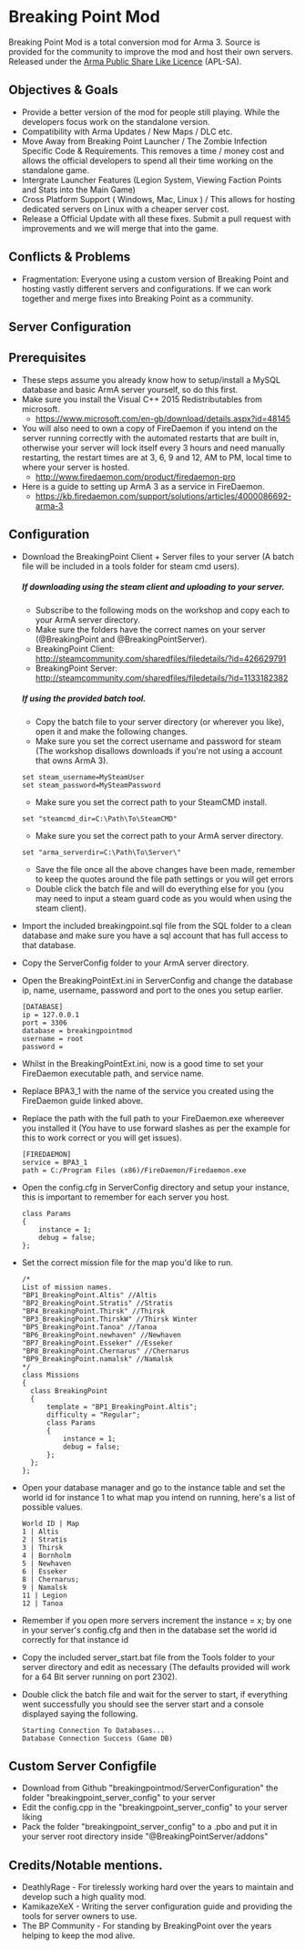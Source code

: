 # Breaking Point Mod

Breaking Point Mod is a total conversion mod for Arma 3. Source is provided for the community to improve the mod and host their own servers. Released under the [Arma Public Share Like Licence](https://www.bistudio.com/community/licenses/arma-public-license-share-alike) (APL-SA).

## Objectives & Goals

* Provide a better version of the mod for people still playing. While the developers focus work on the standalone version.
* Compatibility with Arma  Updates / New Maps / DLC etc.
* Move Away from Breaking Point Launcher / The Zombie Infection Specific Code & Requirements. This removes a time / money cost and allows the official developers to spend all their time working on the standalone game.
* Intergrate Launcher Features (Legion System, Viewing Faction Points and Stats into the Main Game)
* Cross Platform Support ( Windows, Mac, Linux ) / This allows for hosting dedicated servers on Linux with a cheaper server cost.
* Release a Official Update with all these fixes. Submit a pull request with improvements and we will merge that into the game.

## Conflicts & Problems

* Fragmentation: Everyone using a custom version of Breaking Point and hosting vastly different servers and configurations. If we can work together and merge fixes into Breaking Point as a community.

## Server Configuration
## Prerequisites

* These steps assume you already know how to setup/install a MySQL database and basic ArmA server yourself, so do this first.
* Make sure you install the Visual C++ 2015 Redistributables from microsoft.
	* https://www.microsoft.com/en-gb/download/details.aspx?id=48145
* You will also need to own a copy of FireDaemon if you intend on the server running correctly with the automated restarts that are built in, otherwise your server will lock itself every 3 hours and need manually restarting, the restart times are at 3, 6, 9 and 12, AM to PM, local time to where your server is hosted.
	* http://www.firedaemon.com/product/firedaemon-pro
* Here is a guide to setting up ArmA 3 as a service in FireDaemon.
	* https://kb.firedaemon.com/support/solutions/articles/4000086692-arma-3

## Configuration

* Download the BreakingPoint Client + Server files to your server (A batch file will be included in a tools folder for steam cmd users).
	##### If downloading using the steam client and uploading to your server.
	* Subscribe to the following mods on the workshop and copy each to your ArmA server directory.
	* Make sure the folders have the correct names on your server (@BreakingPoint and @BreakingPointServer).
	* BreakingPoint Client: http://steamcommunity.com/sharedfiles/filedetails/?id=426629791
	* BreakingPoint Server: http://steamcommunity.com/sharedfiles/filedetails/?id=1133182382

	##### If using the provided batch tool.
	* Copy the batch file to your server directory (or wherever you like), open it and make the following changes.
	* Make sure you set the correct username and password for steam (The workshop disallows downloads if you're not using a account that owns ArmA 3).
	```
	set steam_username=MySteamUser
	set steam_password=MySteamPassword
	```
	* Make sure you set the correct path to your SteamCMD install.
	```
	set "steamcmd_dir=C:\Path\To\SteamCMD"
	```
	* Make sure you set the correct path to your ArmA server directory.
	```
	set "arma_serverdir=C:\Path\To\Server\"
	```
	* Save the file once all the above changes have been made, remember to keep the quotes around the file path settings or you will get errors
	* Double click the batch file and will do everything else for you (you may need to input a steam guard code as you would when using the steam client).

* Import the included breakingpoint.sql file from the SQL folder to a clean database and make sure you have a sql account that has full access to that database.
* Copy the ServerConfig folder to your ArmA server directory.
* Open the BreakingPointExt.ini in ServerConfig and change the database ip, name, username, password and port to the ones you setup earlier.
	```
	[DATABASE]
	ip = 127.0.0.1
	port = 3306
	database = breakingpointmod
	username = root
	password =
	```
* Whilst in the BreakingPointExt.ini, now is a good time to set your FireDaemon executable path, and service name.
* Replace BPA3_1 with the name of the service you created using the FireDaemon guide linked above.
* Replace the path with the full path to your FireDaemon.exe whereever you installed it (You have to use forward slashes as per the example for this to work correct or you will get issues).
	```
	[FIREDAEMON]
	service = BPA3_1
	path = C:/Program Files (x86)/FireDaemon/Firedaemon.exe
	```
* Open the config.cfg in ServerConfig directory and setup your instance, this is important to remember for each server you host.
	```
	class Params
	{
		instance = 1;
		debug = false;
	};
	```
* Set the correct mission file for the map you'd like to run.
	```
	/*
	List of mission names.
	"BP1_BreakingPoint.Altis" //Altis
	"BP2_BreakingPoint.Stratis" //Stratis
	"BP4_BreakingPoint.Thirsk" //Thirsk
	"BP3_BreakingPoint.ThirskW" //Thirsk Winter
	"BP5_BreakingPoint.Tanoa" //Tanoa
	"BP6_BreakingPoint.newhaven" //Newhaven
	"BP7_BreakingPoint.Esseker" //Esseker
	"BP8_BreakingPoint.Chernarus" //Chernarus
	"BP9_BreakingPoint.namalsk" //Namalsk
	*/
	class Missions
	{
	  class BreakingPoint
	  {
		  template = "BP1_BreakingPoint.Altis";
		  difficulty = "Regular";
		  class Params
		  {
			  instance = 1;
			  debug = false;
		  };
	  };
	};
	```
* Open your database manager and go to the instance table and set the world id for instance 1 to what map you intend on running, here's a list of possible values.
	```
	World ID | Map
	1 | Altis
	2 | Stratis
	3 | Thirsk
	4 | Bornholm
	5 | Newhaven
	6 | Esseker
	8 | Chernarus;
	9 | Namalsk
	11 | Legion
	12 | Tanoa
	```
* Remember if you open more servers increment the instance = x; by one in your server's config.cfg and then in the database set the world id correctly for that instance id
* Copy the included server_start.bat file from the Tools folder to your server directory and edit as necessary (The defaults provided will work for a 64 Bit server running on port 2302).
* Double click the batch file and wait for the server to start, if everything went successfully you should see the server start and a console displayed saying the following.
	```
	Starting Connection To Databases...
	Database Connection Success (Game DB)
	```

## Custom Server Configfile
* Download from Github "breakingpointmod/ServerConfiguration" the folder "breakingpoint_server_config" to your server 
* Edit the config.cpp in the "breakingpoint_server_config" to your server liking
* Pack the folder "breakingpoint_server_config" to a .pbo and put it in your server root directory inside "@BreakingPointServer/addons"


## Credits/Notable mentions.
* DeathlyRage - For tirelessly working hard over the years to maintain and develop such a high quality mod.
* KamikazeXeX - Writing the server configuration guide and providing the tools for server owners to use.
* The BP Community - For standing by BreakingPoint over the years helping to keep the mod alive.

